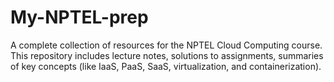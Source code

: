 # My-NPTEL-prep
A complete collection of resources for the NPTEL Cloud Computing course. This repository includes lecture notes, solutions to assignments, summaries of key concepts (like IaaS, PaaS, SaaS, virtualization, and containerization).
